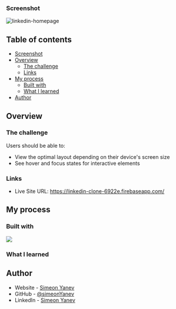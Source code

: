 ### Screenshot

![linkedin-homepage](https://user-images.githubusercontent.com/116998052/231741184-59a20357-5732-45c3-8601-fa9705066bb3.png)

## Table of contents

- [Screenshot](#screenshot)
- [Overview](#overview)
  - [The challenge](#the-challenge)
  - [Links](#links)
- [My process](#my-process)
  - [Built with](#built-with)
  - [What I learned](#what-i-learned)
- [Author](#author)

## Overview

### The challenge

Users should be able to:

- View the optimal layout depending on their device's screen size
- See hover and focus states for interactive elements

### Links

- Live Site URL: https://linkedin-clone-6922e.firebaseapp.com/

## My process

### Built with

<p align="left">
  <a href="https://skillicons.dev">
    <img src="https://skillicons.dev/icons?i=react,css,redux,firebase" />
  </a>
</p>

### What I learned


## Author

- Website - [Simeon Yanev](https://simeonyanev.com/)
- GitHub - [@simeonYanev](https://github.com/simeonYanev)
- LinkedIn - [Simeon Yanev](https://www.linkedin.com/in/simeonyanev/)
